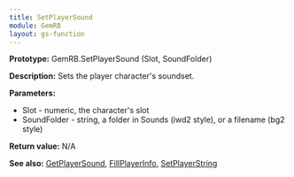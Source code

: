 ```yaml
---
title: SetPlayerSound
module: GemRB
layout: gs-function
---
```


**Prototype:** GemRB.SetPlayerSound (Slot, SoundFolder)

**Description:** Sets the player character's soundset.

**Parameters:**
  * Slot        - numeric, the character's slot
  * SoundFolder - string, a folder in Sounds (iwd2 style), or a filename (bg2 style)

**Return value:** N/A

**See also:** [GetPlayerSound](GetPlayerSound.md), [FillPlayerInfo](FillPlayerInfo.md), [SetPlayerString](SetPlayerString.md)
